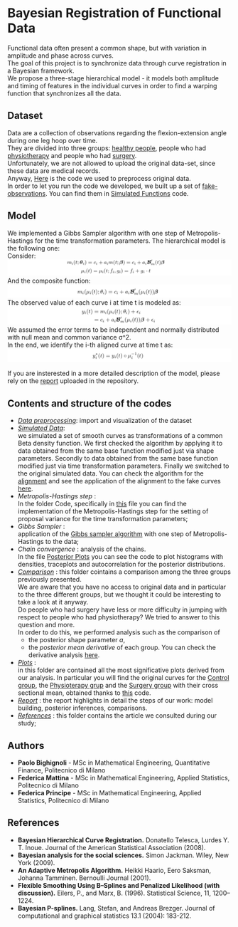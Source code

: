 # Bayesian Registration of Functional Data

Functional data often present a common shape, but with variation in amplitude and phase across curves. <br/>
The goal of this project is to synchronize data through curve registration in a Bayesian framework. <br/>
We propose a three-stage hierarchical model - it models both amplitude and timing of features in the individual curves in order to find a warping function that synchronizes all the data.

## Dataset 

Data are a collection of observations regarding the flexion-extension angle during one leg hoop over time. <br/>
They are divided into three groups: [healthy people](https://github.com/PrincipeFederica/Bayesian-Principe-Mattina-Bighignoli/blob/main/Plots/Original%20Healthy.pdf), people who had [physiotherapy](https://github.com/PrincipeFederica/Bayesian-Principe-Mattina-Bighignoli/blob/main/Plots/Original%20Physioterapy.pdf) and people who had [surgery](https://github.com/PrincipeFederica/Bayesian-Principe-Mattina-Bighignoli/blob/main/Plots/Original%20Surgery.pdf). <br/>
Unfortunately, we are not allowed to upload the original data-set, since these data are medical records.  <br/> Anyway, [Here](https://github.com/PrincipeFederica/Bayesian-Principe-Mattina-Bighignoli/blob/main/Code/Import%20data.R) is the code we used to preprocess original data.  <br/>
In order to let you run the code we developed, we built up a set of [fake-observations](https://github.com/PrincipeFederica/Bayesian-Principe-Mattina-Bighignoli/blob/main/Plots/Simulated%20Functions.pdf). You can find them in [Simulated Functions](https://github.com/PrincipeFederica/Bayesian-Principe-Mattina-Bighignoli/blob/main/Code/simulated_functions.R) code.


## Model 

We implemented a Gibbs Sampler algorithm with one step of Metropolis-Hastings for the time transformation parameters.
The hierarchical model is the following one: <br/>
Consider: <br/>
![alt text](https://github.com/PrincipeFederica/hello-world/blob/main/Schermata%202021-02-11%20alle%2021.49.54.png)  <br/>
And the composite function: <br/>
![alt text](https://github.com/PrincipeFederica/hello-world/blob/main/model2.png) <br/>
The observed value of each curve i at time t is modeled as: <br/>
![alt text](https://github.com/PrincipeFederica/hello-world/blob/main/model3.png) <br/>
We assumed the error terms to be independent and normally distributed with null mean and common variance &sigma;^2.  <br/>
In the end, we identify the i-th aligned curve at time t as: <br/>
![alt text](https://github.com/PrincipeFederica/hello-world/blob/main/Schermata%202021-02-11%20alle%2021.59.10.png) <br/>


If you are insterested in a more detailed description of the model, please rely on the [report](link) uploaded in the repository.


## Contents and structure of the codes

- *[Data preprocessing](https://github.com/PrincipeFederica/Bayesian-Principe-Mattina-Bighignoli/blob/main/Code/Import%20data.R)*: import and visualization of the dataset
- *[Simulated Data](https://github.com/PrincipeFederica/Bayesian-Principe-Mattina-Bighignoli/blob/main/Code/simulated_functions.R)*: <br/>
we simulated a set of smooth curves as transformations of a common Beta density function. We first checked the algorithm by applying it to data obtained from the same base function modified just via shape parameters. Secondly to data obtained from the same base function modified just via time transformation parameters. Finally we switched to the original simulated data. You can check the algorithm for the [alignment](https://github.com/PrincipeFederica/Bayesian-Principe-Mattina-Bighignoli/blob/main/Code/aligned_curves.R) and see the application of the alignment to the fake curves [here](https://github.com/PrincipeFederica/Bayesian-Principe-Mattina-Bighignoli/blob/main/Plots/Simulated%20Functions%20Aligned.pdf).
- *Metropolis-Hastings step* : <br/>
In the folder Code, specifically in [this](https://github.com/PrincipeFederica/Bayesian-Principe-Mattina-Bighignoli/blob/main/Code/Gibbs%20sampler_one%20step%20Metropolis.R) file you can find the implementation of the Metropolis-Hastings step for the setting of proposal variance for the time transformation parameters;
- *Gibbs Sampler* : <br/>
application of the [Gibbs sampler algorithm](https://github.com/PrincipeFederica/Bayesian-Principe-Mattina-Bighignoli/blob/main/Code/Gibbs%20sampler_one%20step%20Metropolis.R) with one step of Metropolis-Hastings to the data;
- *Chain convergence* : analysis of the chains. <br/>
In the file [Posterior Plots](https://github.com/PrincipeFederica/Bayesian-Principe-Mattina-Bighignoli/blob/main/Code/Posterior%20Plots.R) you can see the code to plot histograms with densities, traceplots and autocorrelation for the posterior distributions.
- *[Comparison](link)* : this folder cointains a comparison among the three groups previously presented. <br/>
We are aware that you have no access to original data and in particular to the three different groups, but we thought it could be interesting to take a look at it anyway. <br/>
Do people who had surgery have less or more difficulty in jumping with respect to people who had physiotherapy? We tried to answer to this question and more.<br/>
In order to do this, we performed analysis such as the comparison of
   - the posterior shape parameter *a*, 
   - the *posterior mean derivative* of each group. You can check the derivative analysis [here](https://github.com/PrincipeFederica/Bayesian-Principe-Mattina-Bighignoli/blob/main/Code/derivatives.R).
- *[Plots](https://github.com/PrincipeFederica/Bayesian-Principe-Mattina-Bighignoli/tree/main/Plots)* : <br/> in this folder are contained all the most significative plots derived from our analysis. In particular you will find the original curves for the [Control group](https://github.com/PrincipeFederica/Bayesian-Principe-Mattina-Bighignoli/blob/main/Plots/Original%20Healthy%20%2B%20cross%20mean.pdf), the [Physioterapy grup](https://github.com/PrincipeFederica/Bayesian-Principe-Mattina-Bighignoli/blob/main/Plots/Original%20Physio%20%2B%20cross%20mean.pdf) and the [Surgery group](https://github.com/PrincipeFederica/Bayesian-Principe-Mattina-Bighignoli/blob/main/Plots/Original%20Surgery%20%2B%20cross%20mean.pdf) with their cross sectional mean, obtained thanks to [this](https://github.com/PrincipeFederica/Bayesian-Principe-Mattina-Bighignoli/blob/main/Code/cross_sectional_and_posterior_mean_trajectory.R) code.
- *[Report](link)* : the report highlights in detail the steps of our work: model building, posterior inferences, comparisons.
- *[References](https://github.com/PrincipeFederica/Bayesian-Principe-Mattina-Bighignoli/tree/main/References)* : this folder contains the article we consulted during our study;



## Authors
* **Paolo Bighignoli** - MSc in Mathematical Engineering, Quantitative Finance, Politecnico di Milano
* **Federica Mattina** - MSc in Mathematical Engineering, Applied Statistics, Politecnico di Milano
* **Federica Principe** - MSc in Mathematical Engineering, Applied Statistics, Politecnico di Milano


## References
* **Bayesian Hierarchical Curve Registration.** Donatello Telesca, Lurdes Y. T. Inoue. 
Journal of the American Statistical Association (2008).
* **Bayesian analysis for the social sciences.** Simon Jackman. Wiley, New York (2009).
* **An Adaptive Metropolis Algorithm.** Heikki Haario, Eero Saksman, Johanna Tamminen. Bernoulli Journal (2001).
* **Flexible Smoothing Using B–Splines and Penalized Likelihood (with discussion).** Eilers, P., and Marx, B. (1996). Statistical Science, 11, 1200–1224.
* **Bayesian P-splines.** Lang, Stefan, and Andreas Brezger. Journal of computational and graphical statistics 13.1 (2004): 183-212.
